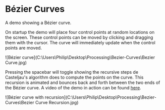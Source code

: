 # Bézier Curves

A demo showing a Bézier curve.

On startup the demo will place four control points at random locations on the screen. These control points can be moved by clicking and dragging them with the cursor. The curve will immediately update when the control points are moved.

![Bézier curve](C:\Users\Philip\Desktop\Processing\Bezier-Curves\Bezier Curve.jpg)

Pressing the spacebar will toggle showing the recursive steps de Casteljau's algorithm does to compute the points on the curve. This recursion is animated and bounces back and forth between the two ends of the Bézier curve. A video of the demo in action can be found [here](https://youtu.be/tw46cDl2kcY).

![Bézier curve with recursion](C:\Users\Philip\Desktop\Processing\Bezier-Curves\Bezier Curve Recursion.jpg)

